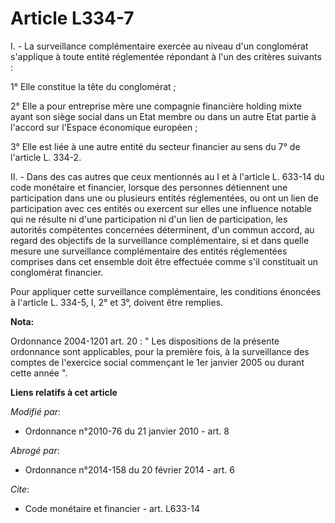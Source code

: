 # Article L334-7

I. - La surveillance complémentaire exercée au niveau d'un conglomérat s'applique à toute entité réglementée répondant à l'un
des critères suivants :

1° Elle constitue la tête du conglomérat ;

2° Elle a pour entreprise mère une compagnie financière holding mixte ayant son siège social dans un Etat membre ou dans un
autre Etat partie à l'accord sur l'Espace économique européen ;

3° Elle est liée à une autre entité du secteur financier au sens du 7° de l'article L. 334-2.

II. - Dans des cas autres que ceux mentionnés au I et à l'article L. 633-14 du code monétaire et financier, lorsque des
personnes détiennent une participation dans une ou plusieurs entités réglementées, ou ont un lien de participation avec ces
entités ou exercent sur elles une influence notable qui ne résulte ni d'une participation ni d'un lien de participation, les
autorités compétentes concernées déterminent, d'un commun accord, au regard des objectifs de la surveillance complémentaire,
si et dans quelle mesure une surveillance complémentaire des entités réglementées comprises dans cet ensemble doit être
effectuée comme s'il constituait un conglomérat financier.

Pour appliquer cette surveillance complémentaire, les conditions énoncées à l'article L. 334-5, I, 2° et 3°, doivent être
remplies.

**Nota:**

Ordonnance 2004-1201 art. 20 : " Les dispositions de la présente ordonnance sont applicables, pour la première fois, à la
surveillance des comptes de l'exercice social commençant le 1er janvier 2005 ou durant cette année ".

**Liens relatifs à cet article**

_Modifié par_:

  - Ordonnance n°2010-76 du 21 janvier 2010 - art. 8

_Abrogé par_:

  - Ordonnance n°2014-158 du 20 février 2014 - art. 6

_Cite_:

  - Code monétaire et financier - art. L633-14
